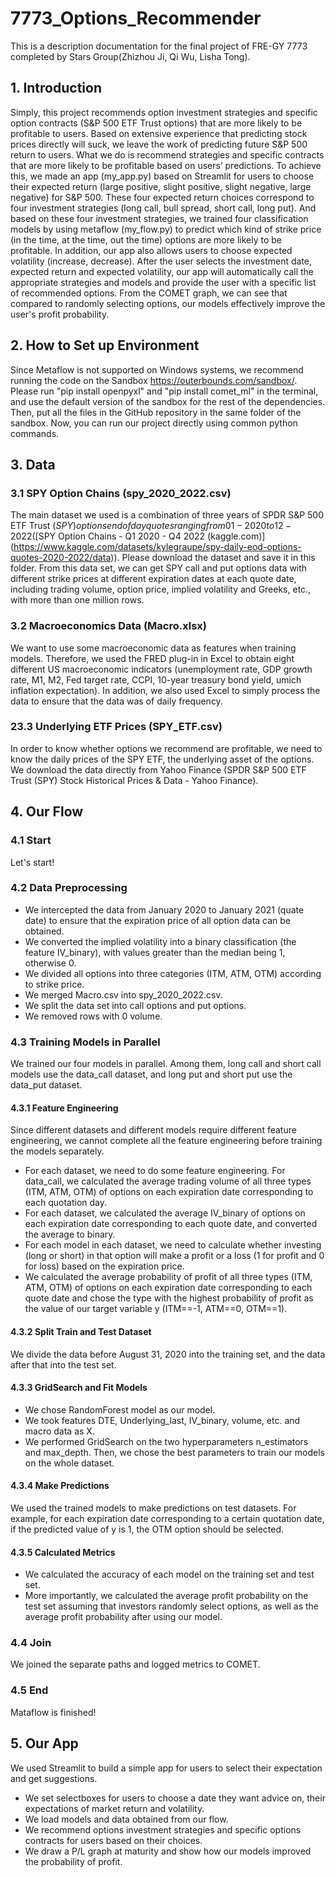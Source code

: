 # 7773_Options_Recommender
This is a description documentation for the final project of FRE-GY 7773 completed by Stars Group(Zhizhou Ji, Qi Wu, Lisha Tong).

## 1. Introduction

Simply, this project recommends option investment strategies and specific option contracts (S&P 500 ETF Trust options) that are more likely to be profitable to users. Based on extensive experience that predicting stock prices directly will suck, we leave the work of predicting future S&P 500 return to users. What we do is recommend strategies and specific contracts that are more likely to be profitable based on users’ predictions.
To achieve this, we made an app (my_app.py) based on Streamlit for users to choose their expected return (large positive, slight positive, slight negative, large negative) for S&P 500. These four expected return choices correspond to four investment strategies (long call, bull spread, short call, long put). And based on these four investment strategies, we trained four classification models by using metaflow (my_flow.py) to predict which kind of strike price (in the time, at the time, out the time) options are more likely to be profitable. In addition, our app also allows users to choose expected volatility (increase, decrease). After the user selects the investment date, expected return and expected volatility, our app will automatically call the appropriate strategies and models and provide the user with a specific list of recommended options.
From the COMET graph, we can see that compared to randomly selecting options, our models effectively improve the user's profit probability.

## 2. How to Set up Environment
Since Metaflow is not supported on Windows systems, we recommend running the code on the Sandbox https://outerbounds.com/sandbox/.
Please run "pip install openpyxl" and "pip install comet_ml" in the terminal, and use the default version of the sandbox for the rest of the dependencies.
Then, put all the files in the GitHub repository in the same folder of the sandbox.
Now, you can run our project directly using common python commands.

## 3. Data

### 3.1 SPY Option Chains (spy_2020_2022.csv)
The main dataset we used is a combination of three years of SPDR S&P 500 ETF Trust ($SPY) options end of day quotes ranging from 01-2020 to 12-2022 ([$SPY Option Chains - Q1 2020 - Q4 2022 (kaggle.com)](https://www.kaggle.com/datasets/kylegraupe/spy-daily-eod-options-quotes-2020-2022/data)). Please download the dataset and save it in this folder. From this data set, we can get SPY call and put options data with different strike prices at different expiration dates at each quote date, including trading volume, option price, implied volatility and Greeks, etc., with more than one million rows.
### 3.2 Macroeconomics Data (Macro.xlsx)
We want to use some macroeconomic data as features when training models. Therefore, we used the FRED plug-in in Excel to obtain eight different US macroeconomic indicators (unemployment rate, GDP growth rate, M1, M2, Fed target rate, CCPI, 10-year treasury bond yield, umich inflation expectation). In addition, we also used Excel to simply process the data to ensure that the data was of daily frequency.
### 23.3 Underlying ETF Prices (SPY_ETF.csv)
In order to know whether options we recommend are profitable, we need to know the daily prices of the SPY ETF, the underlying asset of the options. We download the data directly from Yahoo Finance (SPDR S&P 500 ETF Trust (SPY) Stock Historical Prices & Data - Yahoo Finance).

## 4. Our Flow

### 4.1 Start
Let's start!
### 4.2 Data Preprocessing
* We intercepted the data from January 2020 to January 2021 (quate date) to ensure that the expiration price of all option data can be obtained.
* We converted the implied volatility into a binary classification (the feature IV_binary), with values greater than the median being 1, otherwise 0.
* We divided all options into three categories (ITM, ATM, OTM) according to strike price.
* We merged Macro.csv into spy_2020_2022.csv.
* We split the data set into call options and put options.
* We removed rows with 0 volume.
### 4.3 Training Models in Parallel
We trained our four models in parallel. Among them, long call and short call models use the data_call dataset, and long put and short put use the data_put dataset. 
#### 4.3.1 Feature Engineering
Since different datasets and different models require different feature engineering, we cannot complete all the feature engineering before training the models separately.
* For each dataset, we need to do some feature engineering. For data_call, we calculated the average trading volume of all three types (ITM, ATM, OTM) of options on each expiration date corresponding to each quotation day.
* For each dataset, we calculated the average IV_binary of options on each expiration date corresponding to each quote date, and converted the average to binary.
* For each model in each dataset, we need to calculate whether investing (long or short) in that option will make a profit or a loss (1 for profit and 0 for loss) based on the expiration price.
* We calculated the average probability of profit of all three types (ITM, ATM, OTM) of options on each expiration date corresponding to each quote date and chose the type with the highest probability of profit as the value of our target variable y (ITM==-1, ATM==0, OTM==1). 
#### 4.3.2 Split Train and Test Dataset
We divide the data before August 31, 2020 into the training set, and the data after that into the test set.
#### 4.3.3 GridSearch and Fit Models
* We chose RandomForest model as our model.
* We took features DTE, Underlying_last, IV_binary, volume, etc. and macro data as X.
* We performed GridSearch on the two hyperparameters n_estimators and max_depth. Then, we chose the best parameters to train our models on the whole dataset.
#### 4.3.4 Make Predictions
We used the trained models to make predictions on test datasets. For example, for each expiration date corresponding to a certain quotation date, if the predicted value of y is 1, the OTM option should be selected.
#### 4.3.5 Calculated Metrics
* We calculated the accuracy of each model on the training set and test set.
* More importantly, we calculated the average profit probability on the test set assuming that investors randomly select options, as well as the average profit probability after using our model.
### 4.4 Join
We joined the separate paths and logged metrics to COMET.
### 4.5 End
Mataflow is finished!

## 5. Our App

We used Streamlit to build a simple app for users to select their expectation and get suggestions.
* We set selectboxes for users to choose a date they want advice on, their expectations of market return and volatility.
* We load models and data obtained from our flow.
* We recommend options investment strategies and specific options contracts for users based on their choices.
* We draw a P/L graph at maturity and show how our models improved the probability of profit.
